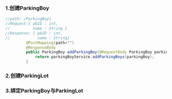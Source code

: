 ### 1.创建ParkingBoy


```java
//path: /ParkingBoys
//Request:{ pbID : int,
//          name : String }
//Response: { pbID : int,
//            name : String}
         @PostMapping(path="")
         @ResponseBody
         public ParkingBoy addParkingBoy(@RequestBody ParkingBoy parkingBoy){
             return parkingBoyService.addParkingBoys(parkingBoy);
         }

```






### 2.创建ParkingLot



### 3.绑定ParkingBoy与ParkingLot
